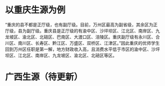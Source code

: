 # 以重庆生源为例

“重庆的县不都是正厅级，也有副厅级。目前，万州区最高为副省级，其余区为正厅级，县为副厅级。重庆县是正厅级的有渝中区、沙坪坝区、江北区、南岸区、九龙坡区、渝北区、北碚区、巴南区、大渡口区、涪陵区。重庆副厅级有永川区、合川区、南川区、长寿区、黔江区、万盛区、双桥区、江津区。”因此重庆的优师学生回到万州区任职是第一解，地方财政收入高，且消费水平低于市区的渝中区、沙坪坝区、江北区、南岸区、九龙坡区、渝北区、北碚区等区。

# 广西生源（待更新）
